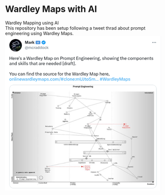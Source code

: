 # Wardley Maps with AI
Wardley Mapping using AI\
This repository has been setup following a tweet thrad about prompt engineering using Wardley Maps.\
![alt text](prompt-engineering-wardley.png "Tweet")
